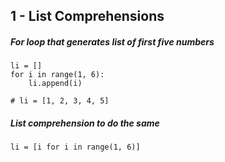 ## 1 - List Comprehensions

##### For loop that generates list of first five numbers
```
li = []
for i in range(1, 6):
	li.append(i)

# li = [1, 2, 3, 4, 5]
```
##### List comprehension to do the same
```
li = [i for i in range(1, 6)]
```